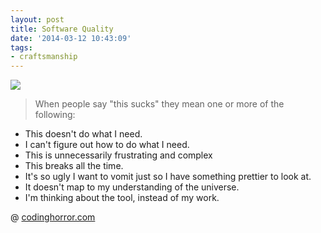 ```yaml
---
layout: post
title: Software Quality
date: '2014-03-12 10:43:09'
tags:
- craftsmanship
---
```


![](http://i.imgur.com/wJt9kg8.jpg)

>When people say "this sucks" they mean one or more of the following:

- This doesn't do what I need.
- I can't figure out how to do what I need.
- This is unnecessarily frustrating and complex
- This breaks all the time.
- It's so ugly I want to vomit just so I have something prettier to look at.
- It doesn't map to my understanding of the universe.
- I'm thinking about the tool, instead of my work.

@ [codinghorror.com](http://blog.codinghorror.com/nobody-hates-software-more-than-software-developers/)
